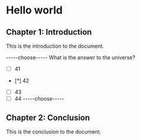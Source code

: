 # Hello world
## Chapter 1: Introduction
This is the introduction to the document.

-----choose-----
What is the answer to the universe?

- [ ] 41
- [*] 42
- [ ] 43
- [ ] 44
-----choose-----

## Chapter 2: Conclusion
This is the conclusion to the document.
